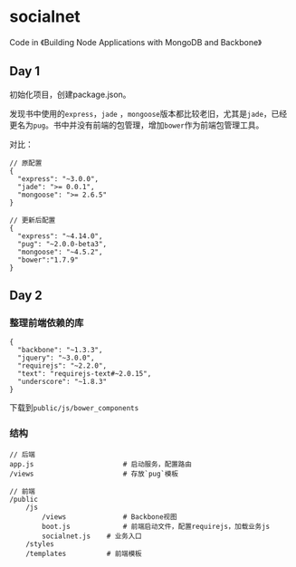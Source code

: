 # socialnet
Code in 《Building Node Applications with MongoDB and Backbone》 

## Day 1
初始化项目，创建package.json。

发现书中使用的`express`，`jade` ，`mongoose`版本都比较老旧，尤其是`jade`，已经更名为`pug`。书中并没有前端的包管理，增加`bower`作为前端包管理工具。

对比：
```
// 原配置
{
  "express": "~3.0.0",
  "jade": ">= 0.0.1",
  "mongoose": ">= 2.6.5"
}

// 更新后配置
{
  "express": "~4.14.0",
  "pug": "~2.0.0-beta3",
  "mongoose": "~4.5.2",
  "bower":"1.7.9"
}
```
## Day 2
### 整理前端依赖的库
```
{
  "backbone": "~1.3.3",
  "jquery": "~3.0.0",
  "requirejs": "~2.2.0",
  "text": "requirejs-text#~2.0.15",
  "underscore": "~1.8.3"
}
```
下载到`public/js/bower_components`

### 结构
```
// 后端
app.js  					# 启动服务，配置路由
/views						# 存放`pug`模板

// 前端
/public
	/js
		/views				# Backbone视图
		boot.js				# 前端启动文件，配置requirejs，加载业务js
		socialnet.js	# 业务入口
	/styles
	/templates			# 前端模板
```